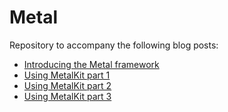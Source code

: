 # Metal

Repository to accompany the following blog posts:
- [Introducing the Metal framework](http://mhorga.org/2016/01/04/introducing-the-metal-framework.html)
- [Using MetalKit part 1](http://mhorga.org/2016/01/11/using-metalkit-part-1.html)
- [Using MetalKit part 2](http://mhorga.org/2016/01/18/using-metalkit-part-2.html)
- [Using MetalKit part 3](http://mhorga.org/2016/01/25/using-metalkit-part-3.html)
